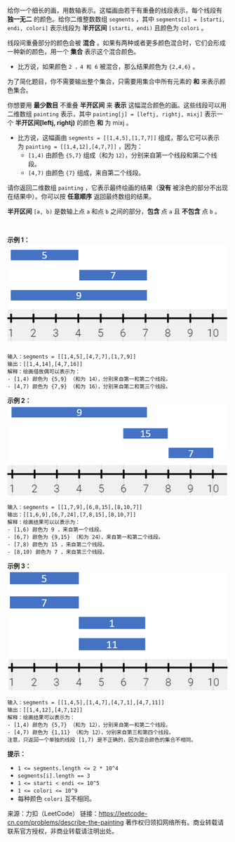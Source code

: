 给你一个细长的画，用数轴表示。这幅画由若干有重叠的线段表示，每个线段有 **独一无二** 的颜色。给你二维整数数组 ```segments``` ，其中 ```segments[i] = [starti, endi, colori]``` 表示线段为 **半开区间** ```[starti, endi)``` 且颜色为 ```colori``` 。

线段间重叠部分的颜色会被 **混合** 。如果有两种或者更多颜色混合时，它们会形成一种新的颜色，用一个 **集合** 表示这个混合颜色。

* 比方说，如果颜色 ```2 ，4 和 6``` 被混合，那么结果颜色为 ```{2,4,6}``` 。

为了简化题目，你不需要输出整个集合，只需要用集合中所有元素的 **和** 来表示颜色集合。

你想要用 **最少数目** 不重叠 **半开区间** 来 **表示** 这幅混合颜色的画。这些线段可以用二维数组 ```painting``` 表示，其中 ```painting[j] = [leftj, rightj, mixj]``` 表示一个 **半开区间[leftj, rightj)** 的颜色 **和** 为 mixj 。

* 比方说，这幅画由 ```segments = [[1,4,5],[1,7,7]]``` 组成，那么它可以表示为 ```painting = [[1,4,12],[4,7,7]]``` ，因为：
    * ```[1,4)``` 由颜色 ```{5,7}``` 组成（和为 ```12```），分别来自第一个线段和第二个线段。
    * ```[4,7)``` 由颜色 ```{7}``` 组成，来自第二个线段。

请你返回二维数组 ```painting``` ，它表示最终绘画的结果（**没有** 被涂色的部分不出现在结果中）。你可以按 **任意顺序** 返回最终数组的结果。

**半开区间** ```[a, b)``` 是数轴上点 ```a``` 和点 ```b``` 之间的部分，**包含** 点 ```a``` 且 **不包含** 点 ```b``` 。

 

**示例 1：**
![img](1943_1.png)
```
输入：segments = [[1,4,5],[4,7,7],[1,7,9]]
输出：[[1,4,14],[4,7,16]]
解释：绘画借故偶可以表示为：
- [1,4) 颜色为 {5,9} （和为 14），分别来自第一和第二个线段。
- [4,7) 颜色为 {7,9} （和为 16），分别来自第二和第三个线段。
```
**示例 2：**
![img](1943_2.png)
```
输入：segments = [[1,7,9],[6,8,15],[8,10,7]]
输出：[[1,6,9],[6,7,24],[7,8,15],[8,10,7]]
解释：绘画结果可以以表示为：
- [1,6) 颜色为 9 ，来自第一个线段。
- [6,7) 颜色为 {9,15} （和为 24），来自第一和第二个线段。
- [7,8) 颜色为 15 ，来自第二个线段。
- [8,10) 颜色为 7 ，来自第三个线段。
```
**示例 3：**
![img](1943_3.png)
```
输入：segments = [[1,4,5],[1,4,7],[4,7,1],[4,7,11]]
输出：[[1,4,12],[4,7,12]]
解释：绘画结果可以表示为：
- [1,4) 颜色为 {5,7} （和为 12），分别来自第一和第二个线段。
- [4,7) 颜色为 {1,11} （和为 12），分别来自第三和第四个线段。
注意，只返回一个单独的线段 [1,7) 是不正确的，因为混合颜色的集合不相同。
```

**提示：**

* ```1 <= segments.length <= 2 * 10^4```
* ```segments[i].length == 3```
* ```1 <= starti < endi <= 10^5```
* ```1 <= colori <= 10^9```
* 每种颜色 ```colori``` 互不相同。

来源：力扣（LeetCode）
链接：https://leetcode-cn.com/problems/describe-the-painting
著作权归领扣网络所有。商业转载请联系官方授权，非商业转载请注明出处。